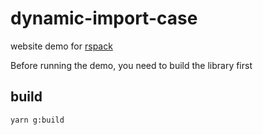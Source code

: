 # dynamic-import-case

website demo for [rspack](https://www.rspack.dev/guide/introduction.html)

Before running the demo, you need to build the library first

## build

```bash
yarn g:build
```
